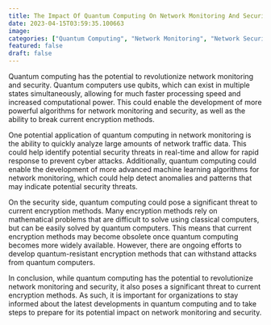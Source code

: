 ```yaml
---
title: The Impact Of Quantum Computing On Network Monitoring And Security
date: 2023-04-15T03:59:35.100663
image: 
categories: ["Quantum Computing", "Network Monitoring", "Network Security"]
featured: false
draft: false
---
```

Quantum computing has the potential to revolutionize network monitoring and security. Quantum computers use qubits, which can exist in multiple states simultaneously, allowing for much faster processing speed and increased computational power. This could enable the development of more powerful algorithms for network monitoring and security, as well as the ability to break current encryption methods.

One potential application of quantum computing in network monitoring is the ability to quickly analyze large amounts of network traffic data. This could help identify potential security threats in real-time and allow for rapid response to prevent cyber attacks. Additionally, quantum computing could enable the development of more advanced machine learning algorithms for network monitoring, which could help detect anomalies and patterns that may indicate potential security threats.

On the security side, quantum computing could pose a significant threat to current encryption methods. Many encryption methods rely on mathematical problems that are difficult to solve using classical computers, but can be easily solved by quantum computers. This means that current encryption methods may become obsolete once quantum computing becomes more widely available. However, there are ongoing efforts to develop quantum-resistant encryption methods that can withstand attacks from quantum computers.

In conclusion, while quantum computing has the potential to revolutionize network monitoring and security, it also poses a significant threat to current encryption methods. As such, it is important for organizations to stay informed about the latest developments in quantum computing and to take steps to prepare for its potential impact on network monitoring and security.